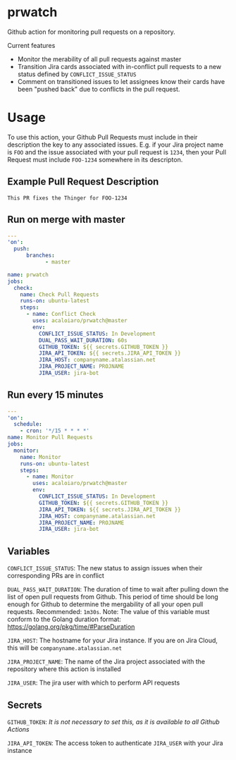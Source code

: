 # prwatch
Github action for monitoring pull requests on a repository.

Current features
- Monitor the merability of all pull requests against master
- Transition Jira cards associated with in-conflict pull requests to a new status defined by `CONFLICT_ISSUE_STATUS`
- Comment on transitioned issues to let assignees know their cards have been "pushed back" due to conflicts in the pull
  request.

# Usage

To use this action, your Github Pull Requests must include in their description the key to any associated issues. E.g.
if your Jira project name is `FOO` and the issue associated with your pull request is `1234`, then your Pull Request must
include `FOO-1234` somewhere in its descripton.

## Example Pull Request Description
```
This PR fixes the Thinger for FOO-1234
```

## Run on merge with master
```yaml
---
'on':
  push:
      branches:
            - master

name: prwatch
jobs:
  check:
    name: Check Pull Requests
    runs-on: ubuntu-latest
    steps:
      - name: Conflict Check
        uses: acaloiaro/prwatch@master
        env:
          CONFLICT_ISSUE_STATUS: In Development
          DUAL_PASS_WAIT_DURATION: 60s
          GITHUB_TOKEN: ${{ secrets.GITHUB_TOKEN }}
          JIRA_API_TOKEN: ${{ secrets.JIRA_API_TOKEN }}
          JIRA_HOST: companyname.atalassian.net
          JIRA_PROJECT_NAME: PROJNAME
          JIRA_USER: jira-bot

```

## Run every 15 minutes
```yaml
---
'on':
  schedule:
    - cron: '*/15 * * * *'
name: Monitor Pull Requests
jobs:
  monitor:
    name: Monitor
    runs-on: ubuntu-latest
    steps:
      - name: Monitor
        uses: acaloiaro/prwatch@master
        env:
          CONFLICT_ISSUE_STATUS: In Development
          GITHUB_TOKEN: ${{ secrets.GITHUB_TOKEN }}
          JIRA_API_TOKEN: ${{ secrets.JIRA_API_TOKEN }}
          JIRA_HOST: companyname.atalassian.net
          JIRA_PROJECT_NAME: PROJNAME
          JIRA_USER: jira-bot
```

## Variables
`CONFLICT_ISSUE_STATUS`: The new status to assign issues when their corresponding PRs are in conflict

`DUAL_PASS_WAIT_DURATION`: The duration of time to wait after pulling down the list of open pull requests from Github.
This period of time should be long enough for Github to determine the mergability of all your open pull requests.
Recommended: `1m30s`. Note: The value of this variable must conform to the Golang duration format:
https://golang.org/pkg/time/#ParseDuration

`JIRA_HOST`: The hostname for your Jira instance. If you are on Jira Cloud, this will be `companyname.atalassian.net`

`JIRA_PROJECT_NAME`: The name of the Jira project associated with the repository where this action is installed

`JIRA_USER`: The jira user with which to perform API requests

## Secrets
`GITHUB_TOKEN`: _It is not necessary to set this, as it is available to all Github Actions_

`JIRA_API_TOKEN`: The access token to authenticate `JIRA_USER` with your Jira instance

